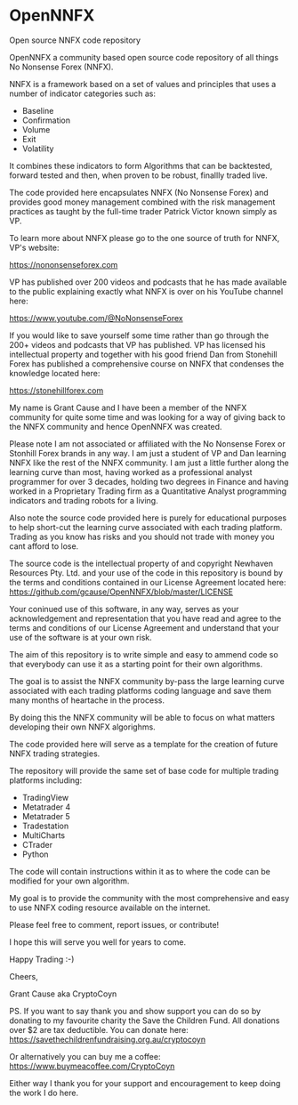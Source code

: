 # OpenNNFX
Open source NNFX code repository

OpenNNFX a community based open source code repository of all things No Nonsense Forex (NNFX).

NNFX is a framework based on a set of values and principles that uses a number of indicator 
categories such as:
- Baseline
- Confirmation
- Volume
- Exit
- Volatility

It combines these indicators to form Algorithms that can be backtested, forward tested and 
then, when proven to be robust, finallly traded live.

The code provided here encapsulates NNFX (No Nonsense Forex) and provides good money management 
combined with the risk management practices as taught by the full-time trader Patrick Victor 
known simply as VP.

To learn more about NNFX please go to the one source of truth for NNFX, VP's website:

https://nononsenseforex.com

VP has published over 200 videos and podcasts that he has made available to the public explaining 
exactly what NNFX is over on his YouTube channel here:

https://www.youtube.com/@NoNonsenseForex

If you would like to save yourself some time rather than go through the 200+ videos and podcasts 
that VP has published. VP has licensed his intellectual property and together with his good friend 
Dan from Stonehill Forex has published a comprehensive course on NNFX that condenses the knowledge 
located here:

https://stonehillforex.com

My name is Grant Cause and I have been a member of the NNFX community for quite some time and was
looking for a way of giving back to the NNFX community and hence OpenNNFX was created.

Please note I am not associated or affiliated with the No Nonsense Forex or Stonhill Forex brands 
in any way. I am just a student of VP and Dan learning NNFX like the rest of the NNFX community.
I am just a little further along the learning curve than most, having worked as a professional
analyst programmer for over 3 decades, holding two degrees in Finance and having worked in a 
Proprietary Trading firm as a Quantitative Analyst programming indicators and trading robots
for a living.

Also note the source code provided here is purely for educational purposes to help short-cut the 
learning curve associated with each trading platform. Trading as you know has risks and you should
not trade with money you cant afford to lose. 

The source code is the intellectual property of and copyright Newhaven Resources Pty. Ltd. and your 
use of the code in this repository is bound by the terms and conditions contained in our 
License Agreement located here:
https://github.com/gcause/OpenNNFX/blob/master/LICENSE

Your coninued use of this software, in any way, serves as your acknowledgement and representation 
that you have read and agree to the terms and conditions of our License Agreement and understand 
that your use of the software is at your own risk.

The aim of this repository is to write simple and easy to ammend code so that everybody 
can use it as a starting point for their own algorithms.

The goal is to assist the NNFX community by-pass the large learning curve associated with each
trading platforms coding language and save them many months of heartache in the process.

By doing this the NNFX community will be able to focus on what matters developing their own NNFX
algorighms.

The code provided here will serve as a template for the creation of future NNFX trading strategies.

The repository will provide the same set of base code for multiple trading platforms including:

- TradingView
- Metatrader 4
- Metatrader 5
- Tradestation
- MultiCharts
- CTrader
- Python

The code will contain instructions within it as to where the code can be modified for your own
algorithm.

My goal is to provide the community with the most comprehensive and easy to use NNFX coding resource 
available on the internet.

Please feel free to comment, report issues, or contribute!

I hope this will serve you well for years to come.

Happy Trading :-)

Cheers,

Grant Cause
aka CryptoCoyn

PS. If you want to say thank you and show support you can do so by donating to my favourite charity
the Save the Children Fund. All donations over $2 are tax deductible. You can donate here: 
https://savethechildrenfundraising.org.au/cryptocoyn

Or alternatively you can buy me a coffee:
https://www.buymeacoffee.com/CryptoCoyn

Either way I thank you for your support and encouragement to keep doing the work I do here.
